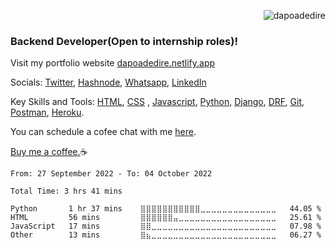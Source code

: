 <p align="right"> <img src="https://komarev.com/ghpvc/?username=dapoadedire&label=Profile%20views&color=0e75b6&style=flat" alt="dapoadedire" /> </p>
<!-- 
<img src="https://www.codewars.com/users/dapoadedire/badges/large" /> -->

### Backend Developer(Open to internship roles)!

Visit my portfolio website [dapoadedire.netlify.app](https://dapoadedire.netlify.app) 

Socials: [Twitter](twitter.com/dapo_adedire), [Hashnode](dapoadedire.hashnode.dev), [Whatsapp](wa.me/2349038388723), [LinkedIn](https://www.linkedin.com/in/dapoadedire/)

Key Skills and Tools: [HTML](), [CSS]() , [Javascript](), [Python](), [Django](), [DRF](), [Git](), [Postman](), [Heroku]().

You can schedule a cofee chat with me [here](https://calendly.com/dapoadedire/cofee-chat).

[Buy me a coffee.](https://paystack.com/pay/buy-dapoadedire-a-coffee)☕


<!--START_SECTION:waka-->

```text
From: 27 September 2022 - To: 04 October 2022

Total Time: 3 hrs 41 mins

Python       1 hr 37 mins    ⣿⣿⣿⣿⣿⣿⣿⣿⣿⣿⣿⣀⣀⣀⣀⣀⣀⣀⣀⣀⣀⣀⣀⣀⣀   44.05 %
HTML         56 mins         ⣿⣿⣿⣿⣿⣿⣤⣀⣀⣀⣀⣀⣀⣀⣀⣀⣀⣀⣀⣀⣀⣀⣀⣀⣀   25.61 %
JavaScript   17 mins         ⣿⣿⣀⣀⣀⣀⣀⣀⣀⣀⣀⣀⣀⣀⣀⣀⣀⣀⣀⣀⣀⣀⣀⣀⣀   07.98 %
Other        13 mins         ⣿⣦⣀⣀⣀⣀⣀⣀⣀⣀⣀⣀⣀⣀⣀⣀⣀⣀⣀⣀⣀⣀⣀⣀⣀   06.27 %
```

<!--END_SECTION:waka-->



